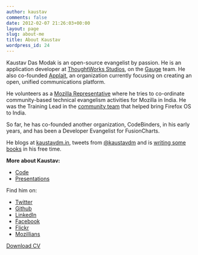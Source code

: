 ```yaml
---
author: kaustav
comments: false
date: 2012-02-07 21:26:03+00:00
layout: page
slug: about-me
title: About Kaustav
wordpress_id: 24
---
```


Kaustav Das Modak is an open-source evangelist by passion. He is an application developer at [ThoughtWorks Studios](https://www.thoughtworks.com/products), on the [Gauge](http://getgauge.io) team. He also co-founded [Applait](http://applait.com), an organization currently focusing on creating an open, unified communications platform.

He volunteers as a [Mozilla Representative](https://reps.mozilla.org/u/kaustavdm/) where he tries to co-ordinate community-based technical evangelism activities for Mozilla in India. He was the Training Lead in the [community team](https://wiki.mozilla.org/FirefoxOS/Community/India) that helped bring Firefox OS to India.

So far, he has co-founded another organization, CodeBinders, in his early years, and has been a Developer Evangelist for FusionCharts.

He blogs at [kaustavdm.in](http://kaustavdm.in), tweets from [@kaustavdm](http://twitter.com/kaustavdm) and is [writing some books](https://leanpub.com/u/kaustavdm) in his free time.

**More about Kaustav:**

* [Code](http://code.kaustavdm.in)
* [Presentations](http://presentations.kaustavdm.in)

Find him on:

* [Twitter](http://twitter.com/kaustavdm)
* [Github](https://github.com/kaustavdm)
* [LinkedIn](http://in.linkedin.com/in/kaustavdm/)
* [Facebook](https://facebook.com/kaustavdm)
* [Flickr](http://www.flickr.com/photos/kaustav_das_modak/)
* [Mozillians](https://mozillians.org/en-US/u/kaustavdm/)


<a href="/static/cv/Kaustav-CV-Dec-2015.pdf" class="button">Download CV</a>
